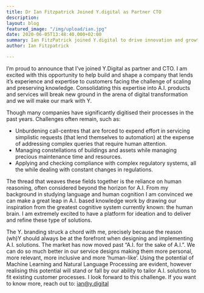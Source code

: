 ```yaml
---
title: Dr Ian Fitzpatrick Joined Y.digital as Partner CTO
description: 
layout: blog
featured_image: "/img/upload/ian.jpg"
date: 2020-06-05T13:48:40.000+02:00
summary: Ian FitzPatrick joined Y.digital to drive innovation and growth.
author: Ian Fitzpatrick

---
```

I’m proud to announce that I’ve joined Y.Digital as partner and CTO. I am excited with this opportunity to help build and shape a company that lends it’s experience and expertise to customers facing the challenge of scaling and preserving knowledge. Consolidating this expertise into A.I. products and services will break new ground in the arena of digital transformation and we will make our mark with Y.

Though many companies have significantly digitised their processes in the past years. Challenges often remain, such as:

* Unburdening call-centres that are forced to expend effort in servicing simplistic requests (that lend themselves to automation) at the expense of addressing complex queries that require human attention.
* Managing constellations of buildings and assets while managing precious maintenance time and resources.
* Applying and checking compliance with complex regulatory systems, all the while dealing with constant changes in regulations.

The thread that weaves these fields together is the reliance on human reasoning, often considered beyond the horizon for A.I. From my background in studying language and human cognition I am convinced we can make a great leap in A.I. based knowledge work by drawing our inspiration from the greatest cognitive system currently known: the human brain. I am extremely excited to have a platform for ideation and to deliver and refine these type of solutions.

The Y. branding struck a chord with me, precisely because the reason (wh)Y should always be at the forefront when designing and implementing A.I. solutions. The market has now moved past “A.I. for the sake of A.I.”. We can do so much better in our service designs making them more personal, more relevant, more inclusive and more ‘human-like’. Using the potential of Machine Learning and Natural Language Processing are evident, however realising this potential will stand or fall by our ability to tailor A.I. solutions to fit existing customer processes. I look forward to this challenge. If you want to know more, reach out to: ian@y.digital